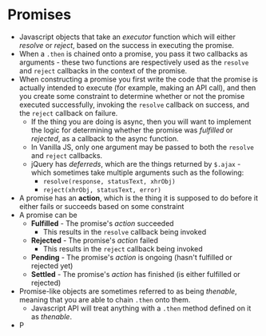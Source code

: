 # Promises

* Javascript objects that take an _executor_ function which will either _resolve_ or _reject_, based on the success in executing the promise.
* When a `.then` is chained onto a promise, you pass it two callbacks as arguments - these two functions are respectively used as the `resolve` and `reject` callbacks in the context of the promise.
* When constructing a promise you first write the code that the promise is actually intended to execute (for example, making an API call), and then you create some constraint to determine whether or not the promise executed successfully, invoking the `resolve` callback on success, and the `reject` callback on failure.
  * If the thing you are doing is async, then you will want to implement the logic for determining whether the promise was *fulfilled* or *rejected*, as a callback to the async function.
  * In Vanilla JS, only one argument may be passed to both the `resolve` and `reject` callbacks.
  * jQuery has *deferreds*, which are the things returned by `$.ajax` - which sometimes take multiple arguments such as the following:
    * `resolve(response, statusText, xhrObj)`
    * `reject(xhrObj, statusText, error)`
* A promise has an **action**, which is the thing it is supposed to do before it either fails or succeeds based on some constraint
* A promise can be
  * **Fulfilled** - The promise's *action* succeeded
    * This results in the `resolve` callback being invoked
  * **Rejected** - The promise's *action* failed
    * This results in the `reject` callback being invoked
  * **Pending** - The promise's *action* is ongoing (hasn't fulfilled or rejected yet)
  * **Settled** - The promise's *action* has finished (is either fulfilled or rejected)
* Promise-like objects are sometimes referred to as being *thenable*, meaning that you are able to chain `.then` onto them.
  * Javascript API will treat anything with a `.then` method defined on it as *thenable*.
* P
